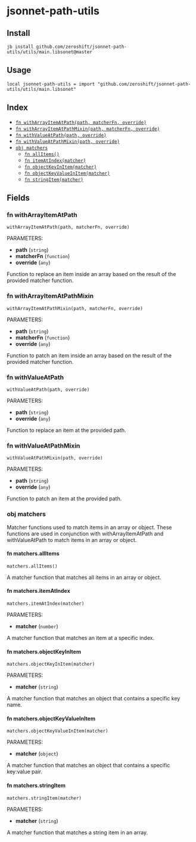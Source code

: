 # jsonnet-path-utils


## Install

```
jb install github.com/zeroshift/jsonnet-path-utils/utils/main.libsonet@master
```

## Usage

```jsonnet
local jsonnet-path-utils = import "github.com/zeroshift/jsonnet-path-utils/utils/main.libsonet"
```


## Index

* [`fn withArrayItemAtPath(path, matcherFn, override)`](#fn-witharrayitematpath)
* [`fn withArrayItemAtPathMixin(path, matcherFn, override)`](#fn-witharrayitematpathmixin)
* [`fn withValueAtPath(path, override)`](#fn-withvalueatpath)
* [`fn withValueAtPathMixin(path, override)`](#fn-withvalueatpathmixin)
* [`obj matchers`](#obj-matchers)
  * [`fn allItems()`](#fn-matchersallitems)
  * [`fn itemAtIndex(matcher)`](#fn-matchersitematindex)
  * [`fn objectKeyInItem(matcher)`](#fn-matchersobjectkeyinitem)
  * [`fn objectKeyValueInItem(matcher)`](#fn-matchersobjectkeyvalueinitem)
  * [`fn stringItem(matcher)`](#fn-matchersstringitem)

## Fields

### fn withArrayItemAtPath

```jsonnet
withArrayItemAtPath(path, matcherFn, override)
```

PARAMETERS:

* **path** (`string`)
* **matcherFn** (`function`)
* **override** (`any`)

Function to replace an item inside an array based on the result of the provided matcher function.
### fn withArrayItemAtPathMixin

```jsonnet
withArrayItemAtPathMixin(path, matcherFn, override)
```

PARAMETERS:

* **path** (`string`)
* **matcherFn** (`function`)
* **override** (`any`)

Function to patch an item inside an array based on the result of the provided matcher function.
### fn withValueAtPath

```jsonnet
withValueAtPath(path, override)
```

PARAMETERS:

* **path** (`string`)
* **override** (`any`)

Function to replace an item at the provided path.
### fn withValueAtPathMixin

```jsonnet
withValueAtPathMixin(path, override)
```

PARAMETERS:

* **path** (`string`)
* **override** (`any`)

Function to patch an item at the provided path.
### obj matchers

Matcher functions used to match items in an array or object. These functions are used in conjunction with withArrayItemAtPath and withValueAtPath to match items in an array or object.

#### fn matchers.allItems

```jsonnet
matchers.allItems()
```


A matcher function that matches all items in an array or object.
#### fn matchers.itemAtIndex

```jsonnet
matchers.itemAtIndex(matcher)
```

PARAMETERS:

* **matcher** (`number`)

A matcher function that matches an item at a specific index.
#### fn matchers.objectKeyInItem

```jsonnet
matchers.objectKeyInItem(matcher)
```

PARAMETERS:

* **matcher** (`string`)

A matcher function that matches an object that contains a specific key name.
#### fn matchers.objectKeyValueInItem

```jsonnet
matchers.objectKeyValueInItem(matcher)
```

PARAMETERS:

* **matcher** (`object`)

A matcher function that matches an object that contains a specific key:value pair.
#### fn matchers.stringItem

```jsonnet
matchers.stringItem(matcher)
```

PARAMETERS:

* **matcher** (`string`)

A matcher function that matches a string item in an array.